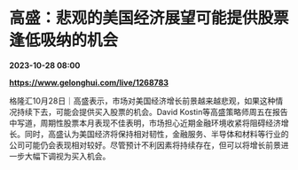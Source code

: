 # 高盛：悲观的美国经济展望可能提供股票逢低吸纳的机会

**2023-10-28 08:00**

**https://www.gelonghui.com/live/1268783**

格隆汇10月28日｜高盛表示，市场对美国经济增长前景越来越悲观，如果这种情况持续下去，可能会提供买入股票的机会。David Kostin等高盛策略师周五在报告中写道，周期性股票本月表现不佳表明，市场担心近期金融环境收紧将阻碍经济增长。同时，高盛认为美国经济将保持相对韧性，金融服务、半导体和材料等行业的公司可能仍会表现相对较好。尽管预计不利因素将持续存在，但可以将增长前景进一步大幅下调视为买入机会。